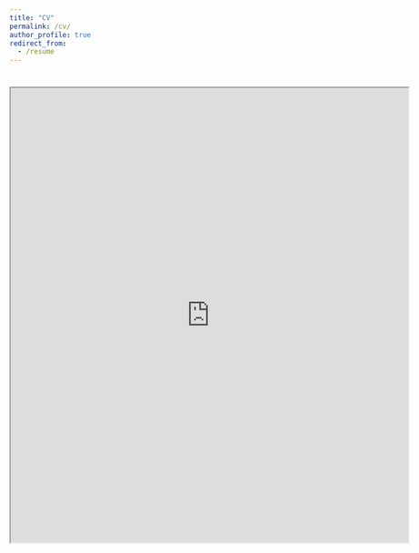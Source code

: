 ```yaml
---
title: "CV"
permalink: /cv/
author_profile: true
redirect_from:
  - /resume
---
```


<body>
  <h1></h1>
  <iframe src="https://rushingfox.github.io/files/Jianhao_Wu_s_Professional_Resume.pdf" width="700" height="800"></iframe>
</body>